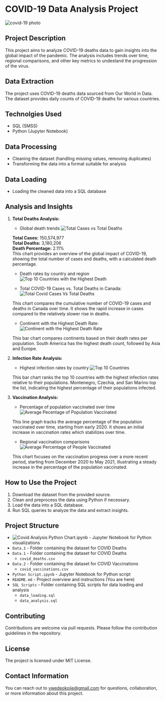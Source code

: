 # COVID-19 Data Analysis Project

![covid-19 photo](https://github.com/VwedeOkojie/Covid-19-Project/assets/161823174/a2ed7037-f4aa-43b7-915a-0b94aba37bfc)

## Project Description
This project aims to analyze COVID-19 deaths data to gain insights into the global impact of the pandemic. The analysis includes trends over time, regional comparisons, and other key metrics to undestand the progression of the virus.

## Data Extraction
The project uses COVID-19 deaths data sourced from Our World in Data. The dataset provides daily counts of COVID-19 deaths for various countries.

## Technolgies Used
* SQL (SMSS)
* Python (Jupyter Notebook)

## Data Processing
* Cleaning the dataset (handling missing values, removing duplicates)
* Transforming the data into a format suitable for analysis

## Data Loading
* Loading the cleaned data into a SQL database

## Analysis and Insights

1. **Total Deaths Analysis:**
    - Global death trends
   ![Total Cases vs Total Deaths](https://github.com/VwedeOkojie/COVID-19-Project/assets/161823174/ace28254-c410-4ada-b269-d368aa134fab)

   **Total Cases:** 150,574,977  
   **Total Deaths:** 3,180,206  
   **Death Percentage:** 2.11%  
   This chart provides an overview of the global impact of COVID-19, showing the total number of cases and deaths, with a calculated death percentage.

    - Death rates by country and region
    ![Top 10 Countries with the Highest Death](https://github.com/VwedeOkojie/COVID-19-Project/assets/161823174/b67dc79f-0e6c-42f8-9f4c-f1227ea58e95)

    - Total COVID-19 Cases vs. Total Deaths in Canada:
    ![Total Covid Cases Vs Total Deaths](https://github.com/VwedeOkojie/COVID-19-Project/assets/161823174/ba92a08c-56d5-499c-8433-8626280962eb)

    This chart compares the cumulative number of COVID-19 cases and deaths in Canada over time. It shows the rapid increase in cases compared to the relatively slower rise in deaths.

    - Continent with the Highest Death Rate:
    ![Continent with the Highest Death Rate](https://github.com/VwedeOkojie/COVID-19-Project/assets/161823174/0ff924ae-1ed6-4a0c-8261-9479734cbf34)

    This bar chart compares continents based on their death rates per population. South America has the highest death count, followed by Asia and Europe.

2. **Infection Rate Analysis:**
    - Highest infection rates by country
   ![Top 10 Countries](https://github.com/VwedeOkojie/COVID-19-Project/assets/161823174/497bc98c-7fc5-4aef-99a5-f632712b6e30)

    This bar chart ranks the top 10 countries with the highest infection rates relative to their populations. Montenegro, Czechia, and San Marino top the list, indicating the highest percentage of their populations infected.

3. **Vaccination Analysis:**
    - Percentage of population vaccinated over time
      ![Average Pecentage of Population Vaccinated](https://github.com/VwedeOkojie/COVID-19-Project/assets/161823174/fa6dcbf7-4af3-4f85-9d10-10226981b04c)

    This line graph tracks the average percentage of the population vaccinated over time, starting from early 2020. It shows an initial increase in vaccination rates which stabilizes over time.

    - Regional vaccination comparisons
    ![Average Percentage of People Vaccinated](https://github.com/VwedeOkojie/COVID-19-Project/assets/161823174/5cc4639d-9b2b-4e7e-a68e-81730acd526b)

    This chart focuses on the vaccination progress over a more recent period, starting from December 2020 to May 2021, illustrating a steady increase in the percentage of the population vaccinated.



## How to Use the Project
1. Download the dataset from the provided source.
2. Clean and preprocess the data using Python if necessary.
3. Load the data into a SQL database.
4. Run SQL queries to analyze the data and extract insights.

## Project Structure

- ![Covid Analysis Python Chart.ipynb](https://github.com/VwedeOkojie/COVID-19-Project/blob/05866d68124f1d1f6466477e305c2e222941891b/Covid%20Analysis%20Python%20Chart.ipynb) - Jupyter Notebook for Python visualizations
- `Data.1` - Folder containing the dataset for COVID Deaths
- `Data.1` - Folder containing the dataset for COVID Deaths
  - `covid_deaths.csv`
- `Data.2` - Folder containing the dataset for COVID Vaccinations
  - `covid_vaccinations.csv`
- `Python Script.ipynb` - Jupyter Notebook for Python script
- `README.md` - Project overview and instructions (You are here)
- `SQL Scripts` - Folder containing SQL scripts for data loading and analysis
  - `data_loading.sql`
  - `data_analysis.sql`


## Contributing
Contributions are welcome via pull requests. Please follow the contribution guidelines in the repository.

## License
The project is licensed under MIT License.

## Contact Information
You can reach out to vwedeokojie@gmail.com for questions, collaboration, or more information about this project.
